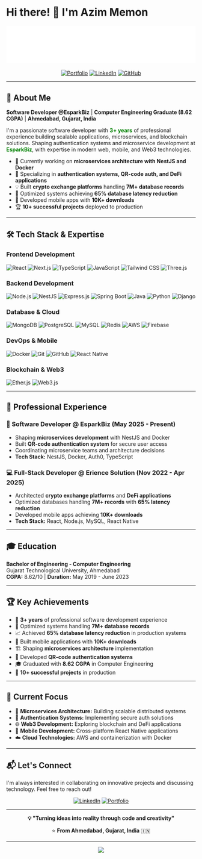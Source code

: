 # Hi there! 👋 I'm Azim Memon

<div align="center">
  <img src="header.svg" alt="Azim Memon Header" />
</div>


<div align="center">

[![Portfolio](https://img.shields.io/badge/Portfolio-1a1a2e?style=for-the-badge&logo=globe&logoColor=white)](https://azimmemon2002.github.io)
[![LinkedIn](https://img.shields.io/badge/LinkedIn-0A66C2?style=for-the-badge&logo=linkedin&logoColor=white)](https://linkedin.com/in/azim-m-73221a231)
[![GitHub](https://img.shields.io/badge/GitHub-181717?style=for-the-badge&logo=github&logoColor=white)](https://github.com/azimmemon2002)

</div>

---

## 🚀 About Me

**Software Developer @EsparkBiz** | **Computer Engineering Graduate (8.62 CGPA)** | **Ahmedabad, Gujarat, India**

I'm a passionate software developer with  <span style="color:green;font-weight:bold;">3+ years</span> of professional experience building scalable applications, microservices, and blockchain solutions. Shaping authentication systems and microservice development at <span style="color:green;font-weight:bold;">EsparkBiz</span>, with expertise in modern web, mobile, and Web3 technologies.


- 🔭 Currently working on **microservices architecture with NestJS and Docker**
- 🌱 Specializing in **authentication systems, QR-code auth, and DeFi applications**
- 💡 Built **crypto exchange platforms** handling **7M+ database records**
- 🎯 Optimized systems achieving **65% database latency reduction**
- 📱 Developed mobile apps with **10K+ downloads**
- 🏆 **10+ successful projects** deployed to production

---

## 🛠️ Tech Stack & Expertise

### Frontend Development

![React](https://img.shields.io/badge/React-20232A?style=for-the-badge&logo=react&logoColor=61DAFB)
![Next.js](https://img.shields.io/badge/Next.js-000000?style=for-the-badge&logo=next.js&logoColor=white)
![TypeScript](https://img.shields.io/badge/TypeScript-007ACC?style=for-the-badge&logo=typescript&logoColor=white)
![JavaScript](https://img.shields.io/badge/JavaScript-F7DF1E?style=for-the-badge&logo=javascript&logoColor=black)
![Tailwind CSS](https://img.shields.io/badge/Tailwind_CSS-38B2AC?style=for-the-badge&logo=tailwind-css&logoColor=white)
![Three.js](https://img.shields.io/badge/Three.js-000000?style=for-the-badge&logo=three.js&logoColor=white)

### Backend Development

![Node.js](https://img.shields.io/badge/Node.js-43853D?style=for-the-badge&logo=node.js&logoColor=white)
![NestJS](https://img.shields.io/badge/NestJS-E0234E?style=for-the-badge&logo=nestjs&logoColor=white)
![Express.js](https://img.shields.io/badge/Express.js-404D59?style=for-the-badge&logo=express&logoColor=white)
![Spring Boot](https://img.shields.io/badge/Spring_Boot-6DB33F?style=for-the-badge&logo=spring-boot&logoColor=white)
![Java](https://img.shields.io/badge/Java-ED8B00?style=for-the-badge&logo=java&logoColor=white)
![Python](https://img.shields.io/badge/Python-3776AB?style=for-the-badge&logo=python&logoColor=white)
![Django](https://img.shields.io/badge/Django-092E20?style=for-the-badge&logo=django&logoColor=white)

### Database & Cloud

![MongoDB](https://img.shields.io/badge/MongoDB-4EA94B?style=for-the-badge&logo=mongodb&logoColor=white)
![PostgreSQL](https://img.shields.io/badge/PostgreSQL-316192?style=for-the-badge&logo=postgresql&logoColor=white)
![MySQL](https://img.shields.io/badge/MySQL-00000F?style=for-the-badge&logo=mysql&logoColor=white)
![Redis](https://img.shields.io/badge/Redis-DC382D?style=for-the-badge&logo=redis&logoColor=white)
![AWS](https://img.shields.io/badge/Amazon_AWS-232F3E?style=for-the-badge&logo=amazon-aws&logoColor=white)
![Firebase](https://img.shields.io/badge/Firebase-FFCA28?style=for-the-badge&logo=firebase&logoColor=black)

### DevOps & Mobile

![Docker](https://img.shields.io/badge/Docker-2496ED?style=for-the-badge&logo=docker&logoColor=white)
![Git](https://img.shields.io/badge/Git-F05032?style=for-the-badge&logo=git&logoColor=white)
![GitHub](https://img.shields.io/badge/GitHub-100000?style=for-the-badge&logo=github&logoColor=white)
![React Native](https://img.shields.io/badge/React_Native-20232A?style=for-the-badge&logo=react&logoColor=61DAFB)

### Blockchain & Web3

![Ether.js](https://img.shields.io/badge/Ether.js-3C3C3D?style=for-the-badge&logo=ethereum&logoColor=white)
![Web3.js](https://img.shields.io/badge/Web3.js-F16822?style=for-the-badge&logo=web3.js&logoColor=white)

---

## 💼 Professional Experience

### 🚀 Software Developer @ EsparkBiz (May 2025 - Present)

- Shaping **microservices development** with NestJS and Docker
- Built **QR-code authentication system** for secure user access
- Coordinating microservice teams and architecture decisions
- **Tech Stack:** NestJS, Docker, Auth0, TypeScript

### 💻 Full-Stack Developer @ Erience Solution (Nov 2022 - Apr 2025)

- Architected **crypto exchange platforms** and **DeFi applications**
- Optimized databases handling **7M+ records** with **65% latency reduction**
- Developed mobile apps achieving **10K+ downloads**
- **Tech Stack:** React, Node.js, MySQL, React Native

---

## 🎓 Education

**Bachelor of Engineering - Computer Engineering**  
Gujarat Technological University, Ahmedabad  
**CGPA:** 8.62/10 | **Duration:** May 2019 - June 2023

---

## 🏆 Key Achievements

- 🚀 **3+ years** of professional software development experience
- 💾 Optimized systems handling **7M+ database records**
- 📈 Achieved **65% database latency reduction** in production systems
- 📱 Built mobile applications with **10K+ downloads**
- 🏗️ Shaping **microservices architecture** implementation
- 🔐 Developed **QR-code authentication systems**
- 🎓 Graduated with **8.62 CGPA** in Computer Engineering
- 🌟 **10+ successful projects** in production

---

## 🎯 Current Focus

- 🔬 **Microservices Architecture:** Building scalable distributed systems
- 🔐 **Authentication Systems:** Implementing secure auth solutions
- 🌐 **Web3 Development:** Exploring blockchain and DeFi applications
- 📱 **Mobile Development:** Cross-platform React Native applications
- ☁️ **Cloud Technologies:** AWS and containerization with Docker

---

## 📬 Let's Connect

I'm always interested in collaborating on innovative projects and discussing technology. Feel free to reach out!

<div align="center">
  
  [![LinkedIn](https://img.shields.io/badge/LinkedIn-Connect-0077B5?style=for-the-badge&logo=linkedin&logoColor=white)](https://linkedin.com/in/azim-m-73221a231)
  [![Portfolio](https://img.shields.io/badge/Portfolio-Visit-00D9FF?style=for-the-badge&logo=vercel&logoColor=white)](https://azimmemon2002.github.io/)
  
</div>

---

<div align="center">
  
  **💡 "Turning ideas into reality through code and creativity"**
  
  ⭐ **From Ahmedabad, Gujarat, India** 🇮🇳
  
</div>

---

<div align="center">
  <img src="https://capsule-render.vercel.app/api?type=waving&color=00D9FF&height=100&section=footer&animation=fadeIn"/>
</div>
